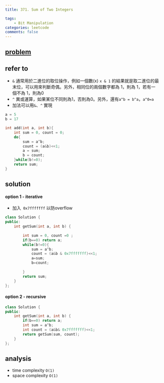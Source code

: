 ```yaml
---
title: 371. Sum of Two Integers

tags:  
    - Bit Manipulation
categories: leetcode
comments: false
---
```



## [problem](https://leetcode.com/problems/sum-of-two-integers/)


## refer to 
- `&` 通常用於二進位的取位操作，例如一個數(x) `x & 1` 的結果就是取二進位的最末位，可以用來判斷奇偶。另外，相同位的兩個數字都為 1，則為 1，若有一個不為 1，則為0
- `^` 異或運算，如果某位不同則為1，否則為0。另外，還有`a^b = b^a`，`a^0=a`
- 加法可以用`&`、`^` 實現
```c++
a = 5
b = 17

int add(int a, int b){
    int sum = 0, count = 0;
    do{
        sum = a^b;
        count = (a&b)<<1;
        a = sum;
        b = count;
    }while(b!=0);
    return sum;
}
```
## solution



#### option 1 - iterative
- 加入` 0x7fffffff` 以防overflow 
```c++
class Solution {
public:
    int getSum(int a, int b) {
        
        int sum = 0, count =0 ;
        if(b==0) return a;
        while(b!=0){
            sum = a^b;
            count = (a&b & 0x7fffffff)<<1;
            a=sum;
            b=count;
            
        }
        return sum;
    }
};
```
#### option 2 - recursive
```c++
class Solution {
public:
    int getSum(int a, int b) {
        if(b==0) return a;
        int sum = a^b;
        int count = (a&b& 0x7fffffff)<<1;
        return getSum(sum, count);        
    }
};
```

## analysis
- time complexity `O(1)`
- space complexity `O(1)`